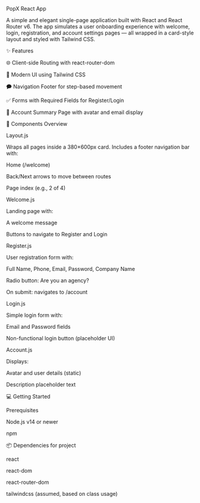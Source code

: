 PopX React App

A simple and elegant single-page application built with React and React Router v6. The app simulates a user onboarding experience with welcome, login, registration, and account settings pages — all wrapped in a card-style layout and styled with Tailwind CSS.

✨ Features

🌐 Client-side Routing with react-router-dom

🎨 Modern UI using Tailwind CSS

🗭 Navigation Footer for step-based movement

✅ Forms with Required Fields for Register/Login

👤 Account Summary Page with avatar and email display

🧱 Components Overview

Layout.js

Wraps all pages inside a 380×600px card. Includes a footer navigation bar with:

Home (/welcome)

Back/Next arrows to move between routes

Page index (e.g., 2 of 4)

Welcome.js

Landing page with:

A welcome message

Buttons to navigate to Register and Login

Register.js

User registration form with:

Full Name, Phone, Email, Password, Company Name

Radio button: Are you an agency?

On submit: navigates to /account

Login.js

Simple login form with:

Email and Password fields

Non-functional login button (placeholder UI)

Account.js

Displays:

Avatar and user details (static)

Description placeholder text

💻 Getting Started

Prerequisites

Node.js v14 or newer

npm

📦 Dependencies for project

react

react-dom

react-router-dom

tailwindcss (assumed, based on class usage)
